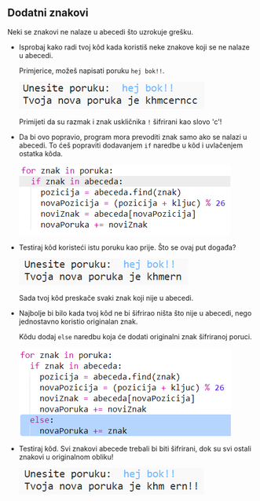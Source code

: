 ## Dodatni znakovi

Neki se znakovi ne nalaze u abecedi što uzrokuje grešku.

+ Isprobaj kako radi tvoj kôd kada koristiš neke znakove koji se ne nalaze u abecedi.
    
    Primjerice, možeš napisati poruku `hej bok!!`.
    
    ![screenshot](images/messages-extra-characters.png)
    
    Primijeti da su razmak i znak uskličnika `!` šifrirani kao slovo 'c'!

+ Da bi ovo popravio, program mora prevoditi znak samo ako se nalazi u abecedi. To ćeš popraviti dodavanjem `if` naredbe u kôd i uvlačenjem ostatka kôda.
    
    ![screenshot](images/messages-if.png)

+ Testiraj kôd koristeći istu poruku kao prije. Što se ovaj put događa?
    
    ![screenshot](images/messages-if-test.png)
    
    Sada tvoj kôd preskače svaki znak koji nije u abecedi.

+ Najbolje bi bilo kada tvoj kôd ne bi šifrirao ništa što nije u abecedi, nego jednostavno koristio originalan znak.
    
    Kôdu dodaj `else` naredbu koja će dodati originalni znak šifriranoj poruci.
    
    ![screenshot](images/messages-else.png)

+ Testiraj kôd. Svi znakovi abecede trebali bi biti šifrirani, dok su svi ostali znakovi u originalnom obliku!
    
    ![screenshot](images/messages-else-test.png)